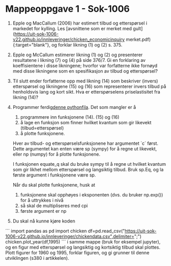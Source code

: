 # Mappeoppgave 1  -   Sok-1006


1. Epple og MacCallum (2006) har estimert tilbud og etterspørsel i markedet for kylling. Les [avsnittene som er merket med gult](https://uit-sok-1006-v22.github.io/innleveringer/chicken_economicinquiry merket.pdf){:target="blank"}, og forklar likning (1) og (2) s. 375.

2. Epple og McCallum estimerer likning (1) og (2) og presenterer resultatene i likning (7) og (4) på side 376/7. Gi en forklaring av koeffisientene i disse likningene; hvorfor var forfatterne ikke fornøyd med disse likningene som en spesifikasjon av tilbud og etterspørsel?   

3. Til slutt ender forfatterne opp med likning (14) som beskriver (invers) etterspørsel og likningene (15) og (16) som representerer invers tilbud på henholdsvis lang og kort sikt. Hva er etterspørselens priselastisitet fra likning (14)?   

4. Programmer ferdig[denne pythonfila](https://uit-sok-1006-v22.github.io/innleveringer/chicken.py). Det som mangler er å 

    1. programmere inn funksjonene (14). (15) og (16)
    2. å lage en funksjon som finner hvilket kvantum som gir likevekt (tilbud=etterspørsel) 
    2. å plotte funksjonene. 

    Hver av tilbud- og etterspørselsfunksjonene har argumentet ´c´ først. Dette argumentet kan enten være sp (sympy) for å regne ut likevekt, eller np (numpy) for å plotte funksjonene. 
    
    I funksjonen equate_q skal du bruke sympy til å regne ut hvilket kvantum som gir likhet mellom etterspørsel og langsiktig tilbud. Bruk sp.Eq, og la første argument i funksjonene være sp.
    
    Når du skal plotte funksjonene, husk at
    
    1. funksjonene skal opphøyes i eksponenten (dvs. du bruker np.exp()) for å uttrykkes i nivå
    2. så skal de multipliseres med cpi
    3. første argument er np
    
5) Du skal nå kunne kjøre koden
    
´´´
import pandas as pd
import chicken
df=pd.read_csv("https://uit-sok-1006-v22.github.io/innleveringer/chickendata.csv",delimiter=";")
chicken.plot_year(df,1995)
´´´
    i samme mappe (bruk for eksempel jupyter), og en figur med etterspørsel og langsiktig og kortsiktig tilbud skal plottes. 
    Plott figurer for 1960 og 1995, forklar figuren, og gi grunner til denne utviklingen (s380 i artikkelen).   

